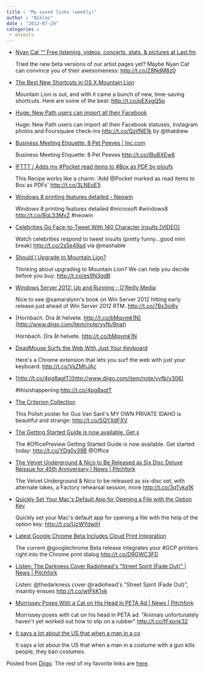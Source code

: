 ```yaml
---
title : "My saved links (weekly)"
author : "Niklas"
date : "2012-07-29"
categories : 
 - animals
---
```


- [Nyan Cat ““ Free listening, videos, concerts, stats, & pictures at Last.fm](http://www.last.fm/music/Nyan+Cat)
    
    Tried the new beta versions of our artist pages yet? Maybe Nyan Cat can convince you of their awesomeness: http://t.co/Z8NdM8z0
    
- [The Best New Shortcuts in OS X Mountain Lion](http://lifehacker.com/5928910/the-best-new-shortcuts-in-os-x-mountain-lion?utm_campaign=socialflow_lifehacker_twitter&utm_source=lifehacker_twitter&utm_medium=socialflow)
    
    Mountain Lion is out, and with it came a bunch of new, time-saving shortcuts. Here are some of the best: http://t.co/pEXxgQ5p
    
- [Huge: New Path users can import all their Facebook](http://t.co/QzjfNE1k)
    
    Huge: New Path users can import all their Facebook statuses, Instagram photos and Foursquare check-ins http://t.co/QzjfNE1k by @thatdrew
    
- [Business Meeting Etiquette: 8 Pet Peeves | Inc.com](http://www.inc.com/janine-popick/business-meeting-etiquette-8-pet-peeves.html)
    
    Business Meeting Etiquette: 8 Pet Peeves http://t.co/IBuBXEw6
    
- [IFTTT / Adds my #Pocket read items to #Box as PDF by ploufs](http://ifttt.com/recipes/46619)
    
    This Recipe works like a charm: 'Add @Pocket marked as read items to Box as PDFs' http://t.co/3LNEoE1i
    
- [Windows 8 printing features detailed - Neowin](http://www.neowin.net/news/windows-8-printing-features-detailed?utm_source=twitterfeed&utm_medium=twitter)
    
    Windows 8 printing features detailed #microsoft #windows8 http://t.co/BgL53MvZ #neowin
    
    
- [Celebrities Go Face-to-Tweet With 140 Character Insults \[VIDEO\]](http://mashable.com/2012/07/25/celebrities-tweet-insults/)
    
    Watch celebrities respond to tweet insults (pretty funny...good mini break) http://t.co/2s5e49ad via @mashable
    
- [Should I Upgrade to Mountain Lion?](http://lifehacker.com/5928763/should-i-upgrade-to-mountain-lion?utm_campaign=socialflow_lifehacker_twitter&utm_source=lifehacker_twitter&utm_medium=socialflow)
    
    Thinking about upgrading to Mountain Lion? We can help you decide before you buy: http://t.co/es9N3gdB
    
- [Windows Server 2012: Up and Running - O'Reilly Media](http://shop.oreilly.com/product/0636920024156.do)
    
    Nice to see @samaralynn's book on Win Server 2012 hitting early release just ahead of Win Server 2012 RTM. http://t.co/7Bs3io6v
    
- [Hornbach. Dra åt helvete. http://t.co/bMqvmk1N](http://www.diigo.com/item/note/yyfb/8nat)
    
    Hornbach. Dra åt helvete. http://t.co/bMqvmk1N
    
- [DeadMouse Surfs the Web With Just Your Keyboard](http://lifehacker.com/5928851/deadmouse-surfs-the-web-with-just-your-keyboard?utm_campaign=socialflow_lifehacker_twitter&utm_source=lifehacker_twitter&utm_medium=socialflow)
    
    Here's a Chrome extension that lets you surf the web with just your keyboard: http://t.co/VsZMhJAc
    
- [http://t.co/4pg8agtT](http://www.diigo.com/item/note/yyfb/v306)
    
    
    #thisishappening http://t.co/4pg8agtT
    
- [The Criterion Collection](http://criterioncollection.tumblr.com/post/27934665015)
    
    This Polish poster for Gus Van Sant's MY OWN PRIVATE IDAHO is beautiful and strange: http://t.co/SQYXdFXV
    
- [The Getting Started Guide is now available. Get s](http://cot.ag/OfefeL-)
    
    The #OfficePreview Getting Started Guide is now available. Get started today: http://t.co/YDg0y39B @Office
    
    
- [The Velvet Underground & Nico to Be Released as Six Disc Deluxe Reissue for 45th Anniversary | News | Pitchfork](http://www.pitchfork.com/news/47248-the-velvet-underground-nico-to-be-released-as-six-disc-deluxe-reissue-for-45th-anniversary/)
    
    The Velvet Underground & Nico to be released as six-disc set, with alternate takes, a Factory rehearsal session, more http://t.co/3qTvka1K
    
- [Quickly Set Your Mac's Default App for Opening a File with the Option Key](http://lifehacker.com/5928690/quickly-set-your-macs-default-app-to-open-a-file-with-the-option-key?utm_campaign=socialflow_lifehacker_twitter&utm_source=lifehacker_twitter&utm_medium=socialflow)
    
    Quickly set your Mac's default app for opening a file with the help of the option key: http://t.co/UzWYdwiH
    
- [Latest Google Chrome Beta Includes Cloud Print Integration](http://thenextweb.com/google/2012/07/09/latest-chrome-beta-brings-better-google-cloud-print-and-communication-integration/)
    
    The current @googlechrome Beta release integrates your #GCP printers right into the Chrome print dialog http://t.co/DRGWC3FD
    
    
- [Listen: The Darkness Cover Radiohead's "Street Spirit (Fade Out)" | News | Pitchfork](http://www.pitchfork.com/news/47243-listen-the-darkness-cover-radioheads-street-spirit-fade-out/)
    
    Listen: @thedarkness cover @radiohead's "Street Spirit (Fade Out)", insanity ensues http://t.co/wtFkK1xk
    
- [Morrissey Poses With a Cat on His Head in PETA Ad | News | Pitchfork](http://www.pitchfork.com/news/47240-morrissey-poses-with-a-cat-on-his-head-in-peta-ad/)
    
    Morrissey poses with cat on his head in PETA ad. "Animals unfortunately haven't yet worked out how to slip on a rubber" http://t.co/fFxpnk32
    
- [It says a lot about the US that when a man in a co](http://www.diigo.com/item/note/yyfb/mqxn)
    
    It says a lot about the US that when a man in a costume with a gun kills people, they ban costumes.
    

Posted from [Diigo](http://www.diigo.com). The rest of my favorite links are [here](http://www.diigo.com/user/npivic).
